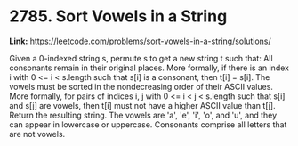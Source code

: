 # 2785. Sort Vowels in a String

**Link:** https://leetcode.com/problems/sort-vowels-in-a-string/solutions/

Given a 0-indexed string s, permute s to get a new string t such that: All consonants remain in their original places. More formally, if there is an index i with 0 <= i < s.length such that s[i] is a consonant, then t[i] = s[i]. The vowels must be sorted in the nondecreasing order of their ASCII values. More formally, for pairs of indices i, j with 0 <= i < j < s.length such that s[i] and s[j] are vowels, then t[i] must not have a higher ASCII value than t[j]. Return the resulting string. The vowels are 'a', 'e', 'i', 'o', and 'u', and they can appear in lowercase or uppercase. Consonants comprise all letters that are not vowels.

